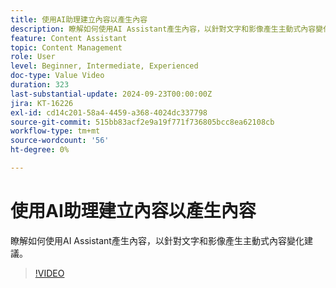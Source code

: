 ```yaml
---
title: 使用AI助理建立內容以產生內容
description: 瞭解如何使用AI Assistant產生內容，以針對文字和影像產生主動式內容變化建議。
feature: Content Assistant
topic: Content Management
role: User
level: Beginner, Intermediate, Experienced
doc-type: Value Video
duration: 323
last-substantial-update: 2024-09-23T00:00:00Z
jira: KT-16226
exl-id: cd14c201-58a4-4459-a368-4024dc337798
source-git-commit: 515bb83acf2e9a19f771f736805bcc8ea62108cb
workflow-type: tm+mt
source-wordcount: '56'
ht-degree: 0%

---
```


# 使用AI助理建立內容以產生內容

瞭解如何使用AI Assistant產生內容，以針對文字和影像產生主動式內容變化建議。

>[!VIDEO](https://video.tv.adobe.com/v/3434646/?learn=on&captions=chi_hant)
